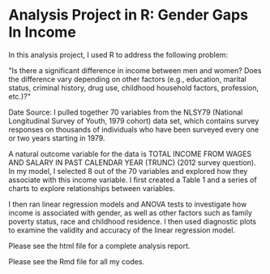 # Analysis Project in R: Gender Gaps In Income
In this analysis project, I used R to address the following problem:

"Is there a significant difference in income between men and women? 
Does the difference vary depending on other factors (e.g., education, marital status, criminal history, drug use, childhood household factors, profession, etc.)?"

Date Source: I pulled together 70 variables from the NLSY79 (National Longitudinal Survey of Youth, 1979 cohort) data set, which contains survey responses on thousands of individuals who have been surveyed every one or two years starting in 1979.

A natural outcome variable for the data is TOTAL INCOME FROM WAGES AND SALARY IN PAST CALENDAR YEAR (TRUNC) (2012 survey question). In my model, I selected 8 out of the 70 variables and explored how they associate with this income variable. I first created a Table 1 and a series of charts to explore relationships between variables. 

I then ran linear regression models and ANOVA tests to investigate how income is associated with gender, as well as other factors such as family poverty status, race and childhood residence. I then used diagnostic plots to examine the validity and accuracy of the linear regression model.

Please see the html file for a complete analysis report.

Please see the Rmd file for all my codes. 
